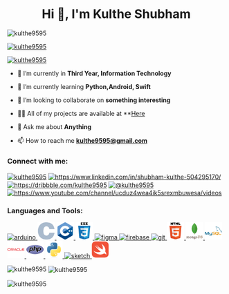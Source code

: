 <h1 align="center">Hi 👋, I'm Kulthe Shubham</h1>
<p align="left"> <img src="https://komarev.com/ghpvc/?username=kulthe9595&label=Profile%20views&color=0e75b6&style=flat" alt="kulthe9595" /> </p>

<p align="left"> <a href="https://github.com/ryo-ma/github-profile-trophy"><img src="https://github-profile-trophy.vercel.app/?username=kulthe9595" alt="kulthe9595" /></a> </p>

<p align="left"> <a href="https://twitter.com/kulthe9595" target="blank"><img src="https://img.shields.io/twitter/follow/kulthe9595?logo=twitter&style=for-the-badge" alt="kulthe9595" /></a> </p>

- 🔭 I’m currently in **Third Year, Information Technology**

- 🌱 I’m currently learning **Python,Android, Swift**

- 👯 I’m looking to collaborate on **something interesting**

- 👨‍💻 All of my projects are available at **[Here](https://github.com/Kulthe9595?tab=repositories)

- 💬 Ask me about **Anything**

- 📫 How to reach me **kulthe9595@gmail.com**

<h3 align="left">Connect with me:</h3>
<p align="left">
<a href="https://twitter.com/kulthe9595" target="blank"><img align="center" src="https://cdn.jsdelivr.net/npm/simple-icons@3.0.1/icons/twitter.svg" alt="kulthe9595" height="30" width="40" /></a>
<a href="https://linkedin.com/in/https://www.linkedin.com/in/shubham-kulthe-504295170/" target="blank"><img align="center" src="https://cdn.jsdelivr.net/npm/simple-icons@3.0.1/icons/linkedin.svg" alt="https://www.linkedin.com/in/shubham-kulthe-504295170/" height="30" width="40" /></a>
<a href="https://dribbble.com/https://dribbble.com/kulthe9595" target="blank"><img align="center" src="https://cdn.jsdelivr.net/npm/simple-icons@3.0.1/icons/dribbble.svg" alt="https://dribbble.com/kulthe9595" height="30" width="40" /></a>
<a href="https://medium.com/@kulthe9595" target="blank"><img align="center" src="https://cdn.jsdelivr.net/npm/simple-icons@3.0.1/icons/medium.svg" alt="@kulthe9595" height="30" width="40" /></a>
<a href="https://www.youtube.com/c/https://www.youtube.com/channel/ucduz4wea4ik5srexmbuwesa/videos" target="blank"><img align="center" src="https://cdn.jsdelivr.net/npm/simple-icons@3.0.1/icons/youtube.svg" alt="https://www.youtube.com/channel/ucduz4wea4ik5srexmbuwesa/videos" height="30" width="40" /></a>
</p>

<h3 align="left">Languages and Tools:</h3>
<p align="left"> <a href="https://www.arduino.cc/" target="_blank"> <img src="https://cdn.worldvectorlogo.com/logos/arduino-1.svg" alt="arduino" width="40" height="40"/> </a> <a href="https://www.cprogramming.com/" target="_blank"> <img src="https://raw.githubusercontent.com/devicons/devicon/master/icons/c/c-original.svg" alt="c" width="40" height="40"/> </a> <a href="https://www.w3schools.com/cpp/" target="_blank"> <img src="https://raw.githubusercontent.com/devicons/devicon/master/icons/cplusplus/cplusplus-original.svg" alt="cplusplus" width="40" height="40"/> </a> <a href="https://www.w3schools.com/css/" target="_blank"> <img src="https://raw.githubusercontent.com/devicons/devicon/master/icons/css3/css3-original-wordmark.svg" alt="css3" width="40" height="40"/> </a> <a href="https://www.figma.com/" target="_blank"> <img src="https://www.vectorlogo.zone/logos/figma/figma-icon.svg" alt="figma" width="40" height="40"/> </a> <a href="https://firebase.google.com/" target="_blank"> <img src="https://www.vectorlogo.zone/logos/firebase/firebase-icon.svg" alt="firebase" width="40" height="40"/> </a> <a href="https://git-scm.com/" target="_blank"> <img src="https://www.vectorlogo.zone/logos/git-scm/git-scm-icon.svg" alt="git" width="40" height="40"/> </a> <a href="https://www.w3.org/html/" target="_blank"> <img src="https://raw.githubusercontent.com/devicons/devicon/master/icons/html5/html5-original-wordmark.svg" alt="html5" width="40" height="40"/> </a> <a href="https://www.mongodb.com/" target="_blank"> <img src="https://raw.githubusercontent.com/devicons/devicon/master/icons/mongodb/mongodb-original-wordmark.svg" alt="mongodb" width="40" height="40"/> </a> <a href="https://www.mysql.com/" target="_blank"> <img src="https://raw.githubusercontent.com/devicons/devicon/master/icons/mysql/mysql-original-wordmark.svg" alt="mysql" width="40" height="40"/> </a> <a href="https://www.oracle.com/" target="_blank"> <img src="https://raw.githubusercontent.com/devicons/devicon/master/icons/oracle/oracle-original.svg" alt="oracle" width="40" height="40"/> </a> <a href="https://www.php.net" target="_blank"> <img src="https://raw.githubusercontent.com/devicons/devicon/master/icons/php/php-original.svg" alt="php" width="40" height="40"/> </a> <a href="https://www.python.org" target="_blank"> <img src="https://raw.githubusercontent.com/devicons/devicon/master/icons/python/python-original.svg" alt="python" width="40" height="40"/> </a> <a href="https://www.sketch.com/" target="_blank"> <img src="https://www.vectorlogo.zone/logos/sketchapp/sketchapp-icon.svg" alt="sketch" width="40" height="40"/> </a> <a href="https://developer.apple.com/swift/" target="_blank"> <img src="https://raw.githubusercontent.com/devicons/devicon/master/icons/swift/swift-original.svg" alt="swift" width="40" height="40"/> </a> </p>

<p><img align="left" src="https://github-readme-stats.vercel.app/api/top-langs?username=kulthe9595&show_icons=true&locale=en&layout=compact" alt="kulthe9595" /></p>

<p>&nbsp;<img align="center" src="https://github-readme-stats.vercel.app/api?username=kulthe9595&show_icons=true&locale=en" alt="kulthe9595" /></p>

<p><img align="center" src="https://github-readme-streak-stats.herokuapp.com/?user=kulthe9595&" alt="kulthe9595" /></p>
